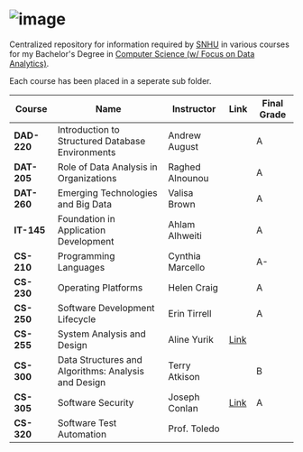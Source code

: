 # ![image](https://user-images.githubusercontent.com/55802043/206041385-952a2a37-072a-4ec5-966d-f22968954105.png)


Centralized repository for information required by [SNHU](https://www.snhu.edu/) in various courses for my Bachelor's Degree in [Computer Science (w/ Focus on Data Analytics)](https://www.snhu.edu/online-degrees/bachelors/bs-in-computer-science).

Each course has been placed in a seperate sub folder.

| Course | Name |Instructor | Link | Final Grade |
|--------|-----|------------|------|-------------|
| **DAD-220** | Introduction to Structured Database Environments | Andrew August | | A |
| **DAT-205** | Role of Data Analysis in Organizations | Raghed Alnounou | | A |
| **DAT-260** | Emerging Technologies and Big Data | Valisa Brown | | A |
| **IT-145** | Foundation in Application Development | Ahlam Alhweiti | | A |
| **CS-210** | Programming Languages | Cynthia Marcello | | A- |
| **CS-230** | Operating Platforms | Helen Craig | | A |
| **CS-250** | Software Development Lifecycle | Erin Tirrell | | A |
| **CS-255** | System Analysis and Design | Aline Yurik | [Link](https://github.com/glnnlhmn/SNHU/tree/main/CS-255) |  |
| **CS-300** | Data Structures and Algorithms: Analysis and Design | Terry Atkison | | B |
| **CS-305** | Software Security | Joseph Conlan | [Link](https://github.com/glnnlhmn/SNHU/tree/main/CS-305) | A |
| **CS-320** | Software Test Automation | Prof. Toledo | | |

